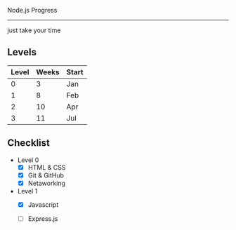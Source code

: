 Node.js Progress
***
just take your time 

Levels
---
|Level | Weeks | Start |
|----------|----------|----------|
| 0| 3 | Jan |
| 1 | 8 | Feb |
| 2| 10 | Apr |
| 3 | 11 | Jul |

Checklist
---
- Level 0
   - [x] HTML & CSS
   - [x] Git & GitHub
   - [x] Netaworking
- Level 1
   - [x] Javascript 
   -  [ ] Express.js
  

<!--
- [x] Task 1
  - Bullet 1
  - Bullet 2
- [x] Task 2
  - Bullet A
  - Bullet B
- [ ] Task 3
  - Bullet i
  - Bullet ii 
  -->
